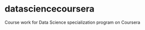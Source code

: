 datasciencecoursera
===================

Course work for Data Science specialization program on Coursera 
